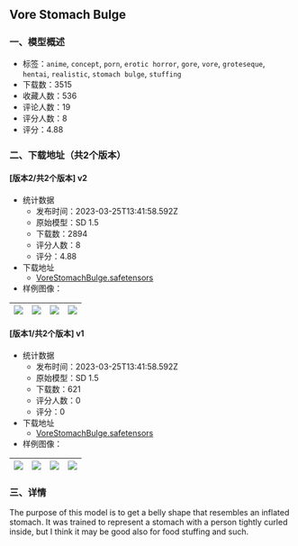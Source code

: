## Vore Stomach Bulge
### 一、模型概述

- 标签：`anime`, `concept`, `porn`, `erotic horror`, `gore`, `vore`, `groteseque`, `hentai`, `realistic`, `stomach bulge`, `stuffing`
- 下载数：3515
- 收藏人数：536
- 评论人数：19
- 评分人数：8
- 评分：4.88

### 二、下载地址（共2个版本）

#### [版本2/共2个版本] v2

- 统计数据
  - 发布时间：2023-03-25T13:41:58.592Z
  - 原始模型：SD 1.5
  - 下载数：2894
  - 评分人数：8
  - 评分：4.88
- 下载地址
  - [VoreStomachBulge.safetensors](https://civitai.com/api/download/models/28568)
- 样例图像：

| <img src="https://image.civitai.com/xG1nkqKTMzGDvpLrqFT7WA/5036b6cb-7463-4cf0-fa5b-757f2a444300/width=450/321740.jpeg" /> | <img src="https://image.civitai.com/xG1nkqKTMzGDvpLrqFT7WA/6de87326-c097-43c5-a27e-c0923e34a900/width=450/321739.jpeg" /> | <img src="https://image.civitai.com/xG1nkqKTMzGDvpLrqFT7WA/218f9daa-ad49-489c-ad28-61bb46e12500/width=450/321738.jpeg" /> | <img src="https://image.civitai.com/xG1nkqKTMzGDvpLrqFT7WA/bf04f2f8-76ce-481c-ba00-318177122800/width=450/321737.jpeg" /> |
| ---- | ---- | ---- | ---- |

#### [版本1/共2个版本] v1

- 统计数据
  - 发布时间：2023-03-25T13:41:58.592Z
  - 原始模型：SD 1.5
  - 下载数：621
  - 评分人数：0
  - 评分：0
- 下载地址
  - [VoreStomachBulge.safetensors](https://civitai.com/api/download/models/27548)
- 样例图像：

| <img src="https://image.civitai.com/xG1nkqKTMzGDvpLrqFT7WA/892cd140-825a-43e8-5ffb-5fe8bfd95900/width=450/303411.jpeg" /> | <img src="https://image.civitai.com/xG1nkqKTMzGDvpLrqFT7WA/f52f05fa-6380-407d-5c67-382c1049fc00/width=450/303424.jpeg" /> | <img src="https://image.civitai.com/xG1nkqKTMzGDvpLrqFT7WA/4e1c9b48-3f49-42fa-cbff-699fe0086b00/width=450/303423.jpeg" /> | <img src="https://image.civitai.com/xG1nkqKTMzGDvpLrqFT7WA/68d9019c-c964-4e63-4535-dbedcd49ff00/width=450/303422.jpeg" /> |
| ---- | ---- | ---- | ---- |


### 三、详情
<p>The purpose of this model is to get a belly shape that resembles an inflated stomach. It was trained to represent a stomach with a person tightly curled inside, but I think it may be good also for food stuffing and such.</p><p></p>